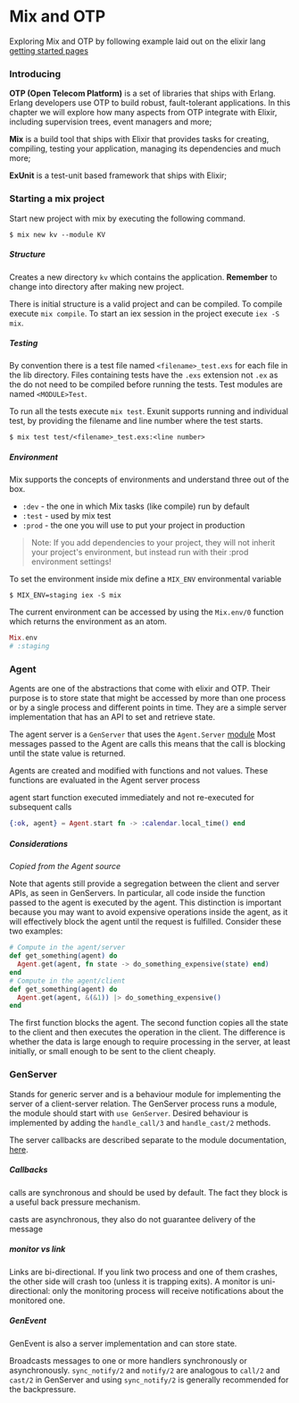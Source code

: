 Mix and OTP
===========

Exploring Mix and OTP by following example laid out on the elixir lang [getting started pages](http://elixir-lang.org/getting-started/mix-otp/introduction-to-mix.html)

### Introducing

**OTP (Open Telecom Platform)** is a set of libraries that ships with Erlang.
Erlang developers use OTP to build robust, fault-tolerant applications.
In this chapter we will explore how many aspects from OTP integrate with Elixir, including supervision trees, event managers and more;

**Mix** is a build tool that ships with Elixir that provides tasks for creating, compiling, testing your application, managing its dependencies and much more;

**ExUnit** is a test-unit based framework that ships with Elixir;

### Starting a mix project

Start new project with mix by executing the following command.

```
$ mix new kv --module KV
```

##### Structure

Creates a new directory `kv` which contains the application. **Remember** to change into directory after making new project.

There is initial structure is a valid project and can be compiled.
To compile execute `mix compile`.
To start an iex session in the project execute `iex -S mix`.

##### Testing

By convention there is a test file named `<filename>_test.exs` for each file in the lib directory.
Files containing tests have the `.exs` extension not `.ex` as the do not need to be compiled before running the tests.
Test modules are named `<MODULE>Test`.

To run all the tests execute `mix test`.
Exunit supports running and individual test, by providing the filename and line number where the test starts.

```
$ mix test test/<filename>_test.exs:<line number>
```

##### Environment
Mix supports the concepts of environments and understand three out of the box.


- `:dev` - the one in which Mix tasks (like compile) run by default
- `:test` - used by mix test
- `:prod` - the one you will use to put your project in production

> Note: If you add dependencies to your project, they will not inherit your project's environment, but instead run with their :prod environment settings!

To set the environment inside mix define a `MIX_ENV` environmental variable
```
$ MIX_ENV=staging iex -S mix
```

The current environment can be accessed by using the `Mix.env/0` function which returns the environment as an atom.
```elixir
Mix.env
# :staging
```

### Agent

Agents are one of the abstractions that come with elixir and OTP.
Their purpose is to store state that might be accessed by more than one process or by a single process and different points in time.
They are a simple server implementation that has an API to set and retrieve state.

The agent server is a `GenServer` that uses the `Agent.Server` [module](https://github.com/elixir-lang/elixir/blob/master/lib/elixir/lib/agent/server.ex)
Most messages passed to the Agent are calls this means that the call is blocking until the state value is returned.

Agents are created and modified with functions and not values. These functions are evaluated in the Agent server process

agent start function executed immediately and not re-executed for subsequent calls
```elixir
{:ok, agent} = Agent.start fn -> :calendar.local_time() end
```

##### Considerations
*Copied from the Agent source*

Note that agents still provide a segregation between the
client and server APIs, as seen in GenServers. In particular,
all code inside the function passed to the agent is executed
by the agent. This distinction is important because you may
want to avoid expensive operations inside the agent, as it will
effectively block the agent until the request is fulfilled.
Consider these two examples:
```elixir
# Compute in the agent/server
def get_something(agent) do
  Agent.get(agent, fn state -> do_something_expensive(state) end)
end
# Compute in the agent/client
def get_something(agent) do
  Agent.get(agent, &(&1)) |> do_something_expensive()
end
```
The first function blocks the agent. The second function copies
all the state to the client and then executes the operation in the
client. The difference is whether the data is large enough to require
processing in the server, at least initially, or small enough to be
sent to the client cheaply.

### GenServer

Stands for generic server and is a behaviour module for implementing the server of a client-server relation.
The GenServer process runs a module, the module should start with `use GenServer`.
Desired behaviour is implemented by adding the `handle_call/3` and `handle_cast/2` methods.

The server callbacks are described separate to the module documentation, [here](http://elixir-lang.org/docs/stable/elixir/#!GenServer.html).

##### Callbacks

calls are synchronous and should be used by default.
The fact they block is a useful back pressure mechanism.

casts are asynchronous, they also do not guarantee delivery of the message

##### monitor vs link
Links are bi-directional.
If you link two process and one of them crashes, the other side will crash too (unless it is trapping exits).
A monitor is uni-directional: only the monitoring process will receive notifications about the monitored one.

##### GenEvent
GenEvent is also a server implementation and can store state.

Broadcasts messages to one or more handlers synchronously or asynchronously.
`sync_notify/2` and `notify/2` are analogous to `call/2` and `cast/2` in GenServer and using `sync_notify/2` is generally recommended for the backpressure.
